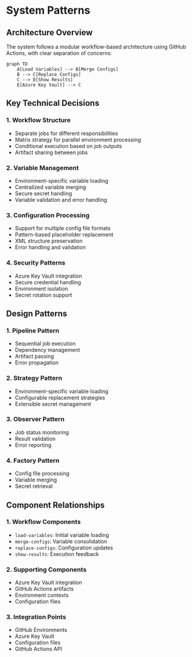 # System Patterns

## Architecture Overview
The system follows a modular workflow-based architecture using GitHub Actions, with clear separation of concerns:

```mermaid
graph TD
    A[Load Variables] --> B[Merge Configs]
    B --> C[Replace Configs]
    C --> D[Show Results]
    E[Azure Key Vault] --> C
```

## Key Technical Decisions

### 1. Workflow Structure
- Separate jobs for different responsibilities
- Matrix strategy for parallel environment processing
- Conditional execution based on job outputs
- Artifact sharing between jobs

### 2. Variable Management
- Environment-specific variable loading
- Centralized variable merging
- Secure secret handling
- Variable validation and error handling

### 3. Configuration Processing
- Support for multiple config file formats
- Pattern-based placeholder replacement
- XML structure preservation
- Error handling and validation

### 4. Security Patterns
- Azure Key Vault integration
- Secure credential handling
- Environment isolation
- Secret rotation support

## Design Patterns

### 1. Pipeline Pattern
- Sequential job execution
- Dependency management
- Artifact passing
- Error propagation

### 2. Strategy Pattern
- Environment-specific variable loading
- Configurable replacement strategies
- Extensible secret management

### 3. Observer Pattern
- Job status monitoring
- Result validation
- Error reporting

### 4. Factory Pattern
- Config file processing
- Variable merging
- Secret retrieval

## Component Relationships

### 1. Workflow Components
- `load-variables`: Initial variable loading
- `merge-configs`: Variable consolidation
- `replace-configs`: Configuration updates
- `show-results`: Execution feedback

### 2. Supporting Components
- Azure Key Vault integration
- GitHub Actions artifacts
- Environment contexts
- Configuration files

### 3. Integration Points
- GitHub Environments
- Azure Key Vault
- Configuration files
- GitHub Actions API 